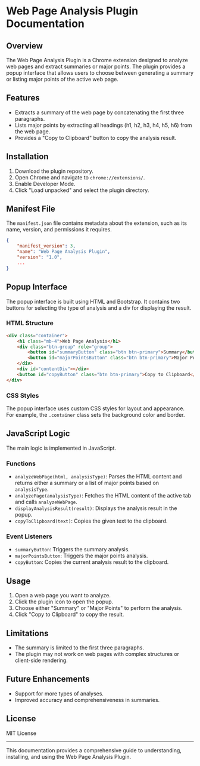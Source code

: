 # Web Page Analysis Plugin Documentation

## Overview

The Web Page Analysis Plugin is a Chrome extension designed to analyze web pages and extract summaries or major points. The plugin provides a popup interface that allows users to choose between generating a summary or listing major points of the active web page.

## Features

- Extracts a summary of the web page by concatenating the first three paragraphs.
- Lists major points by extracting all headings (h1, h2, h3, h4, h5, h6) from the web page.
- Provides a "Copy to Clipboard" button to copy the analysis result.

## Installation

1. Download the plugin repository.
2. Open Chrome and navigate to `chrome://extensions/`.
3. Enable Developer Mode.
4. Click "Load unpacked" and select the plugin directory.

## Manifest File

The `manifest.json` file contains metadata about the extension, such as its name, version, and permissions it requires.

```json
{
    "manifest_version": 3,
    "name": "Web Page Analysis Plugin",
    "version": "1.0",
    ...
}
```

## Popup Interface

The popup interface is built using HTML and Bootstrap. It contains two buttons for selecting the type of analysis and a div for displaying the result.

### HTML Structure

```html
<div class="container">
    <h1 class="mb-4">Web Page Analysis</h1>
    <div class="btn-group" role="group">
        <button id="summaryButton" class="btn btn-primary">Summary</button>
        <button id="majorPointsButton" class="btn btn-primary">Major Points</button>
    </div>
    <div id="contentDiv"></div>
    <button id="copyButton" class="btn btn-primary">Copy to Clipboard</button>
</div>
```

### CSS Styles

The popup interface uses custom CSS styles for layout and appearance. For example, the `.container` class sets the background color and border.

## JavaScript Logic

The main logic is implemented in JavaScript.

### Functions

- `analyzeWebPage(html, analysisType)`: Parses the HTML content and returns either a summary or a list of major points based on `analysisType`.
- `analyzePage(analysisType)`: Fetches the HTML content of the active tab and calls `analyzeWebPage`.
- `displayAnalysisResult(result)`: Displays the analysis result in the popup.
- `copyToClipboard(text)`: Copies the given text to the clipboard.

### Event Listeners

- `summaryButton`: Triggers the summary analysis.
- `majorPointsButton`: Triggers the major points analysis.
- `copyButton`: Copies the current analysis result to the clipboard.

## Usage

1. Open a web page you want to analyze.
2. Click the plugin icon to open the popup.
3. Choose either "Summary" or "Major Points" to perform the analysis.
4. Click "Copy to Clipboard" to copy the result.

## Limitations

- The summary is limited to the first three paragraphs.
- The plugin may not work on web pages with complex structures or client-side rendering.

## Future Enhancements

- Support for more types of analyses.
- Improved accuracy and comprehensiveness in summaries.

## License

MIT License

---

This documentation provides a comprehensive guide to understanding, installing, and using the Web Page Analysis Plugin.
